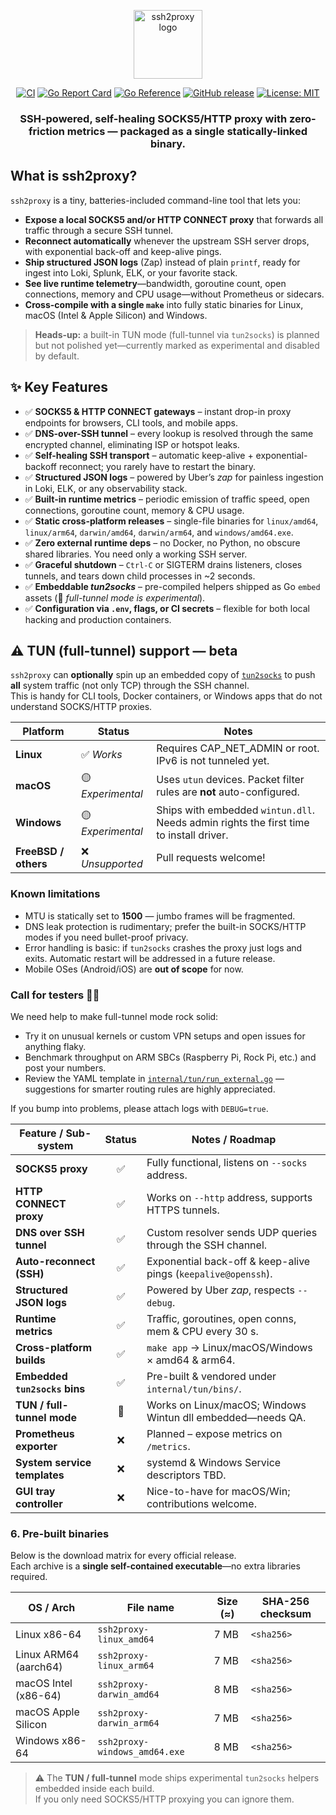 <!-- ───────────── project header ───────────── -->

<p align="center">
  <!-- logo placeholder -->
  <img src="https://raw.githubusercontent.com/GoSeoTaxi/cli-ssh2proxy/main/.github/assets/logo.svg" height="110" alt="ssh2proxy logo">
</p>

<p align="center">
  <a href="https://github.com/GoSeoTaxi/cli-ssh2proxy/actions"><img alt="CI" src="https://github.com/GoSeoTaxi/cli-ssh2proxy/actions/workflows/ci.yml/badge.svg"></a>
  <a href="https://goreportcard.com/report/github.com/GoSeoTaxi/cli-ssh2proxy"><img alt="Go Report Card" src="https://goreportcard.com/badge/github.com/GoSeoTaxi/cli-ssh2proxy"></a>
  <a href="https://pkg.go.dev/github.com/GoSeoTaxi/cli-ssh2proxy"><img alt="Go Reference" src="https://pkg.go.dev/badge/github.com/GoSeoTaxi/cli-ssh2proxy.svg"></a>
  <a href="https://github.com/GoSeoTaxi/cli-ssh2proxy/releases"><img alt="GitHub release" src="https://img.shields.io/github/v/release/GoSeoTaxi/cli-ssh2proxy?logo=github"></a>
  <a href="https://github.com/GoSeoTaxi/cli-ssh2proxy/blob/main/LICENSE"><img alt="License: MIT" src="https://img.shields.io/badge/license-MIT-blue.svg"></a>
</p>

<h3 align="center">
  SSH-powered, self-healing SOCKS5/HTTP proxy with zero-friction metrics — packaged as a single statically-linked binary.
</h3>

## What is **ssh2proxy**? <!-- 2 -->

`ssh2proxy` is a tiny, batteries-included command-line tool that lets you:

* **Expose a local SOCKS5 and/or HTTP CONNECT proxy** that forwards all traffic through a secure SSH tunnel.
* **Reconnect automatically** whenever the upstream SSH server drops, with exponential back-off and keep-alive pings.
* **Ship structured JSON logs** (Zap) instead of plain `printf`, ready for ingest into Loki, Splunk, ELK, or your favorite stack.
* **See live runtime telemetry**—bandwidth, goroutine count, open connections, memory and CPU usage—without Prometheus or sidecars.
* **Cross-compile with a single `make`** into fully static binaries for Linux, macOS (Intel & Apple Silicon) and Windows.

> **Heads-up:** a built-in TUN mode (full-tunnel via `tun2socks`) is planned but not polished yet—currently marked as experimental and disabled by default.
>

## ✨ Key Features

- ✅ **SOCKS5 & HTTP CONNECT gateways** – instant drop-in proxy endpoints for browsers, CLI tools, and mobile apps.
- ✅ **DNS-over-SSH tunnel** – every lookup is resolved through the same encrypted channel, eliminating ISP or hotspot leaks.
- ✅ **Self-healing SSH transport** – automatic keep-alive + exponential-backoff reconnect; you rarely have to restart the binary.
- ✅ **Structured JSON logs** – powered by Uber’s *zap* for painless ingestion in Loki, ELK, or any observability stack.
- ✅ **Built-in runtime metrics** – periodic emission of traffic speed, open connections, goroutine count, memory & CPU usage.
- ✅ **Static cross-platform releases** – single-file binaries for `linux/amd64`, `linux/arm64`, `darwin/amd64`, `darwin/arm64`, and `windows/amd64.exe`.
- ✅ **Zero external runtime deps** – no Docker, no Python, no obscure shared libraries. You need only a working SSH server.
- ✅ **Graceful shutdown** – `Ctrl-C` or SIGTERM drains listeners, closes tunnels, and tears down child processes in ~2 seconds.
- ✅ **Embeddable *tun2socks*** – pre-compiled helpers shipped as Go `embed` assets (🔬 *full-tunnel mode is experimental*).
- ✅ **Configuration via `.env`, flags, or CI secrets** – flexible for both local hacking and production containers.

<!-- ───────────── 4. Status of TUN / full-tunnel mode ───────────── -->

## ⚠️ TUN (full-tunnel) support — **beta**

`ssh2proxy` can **optionally** spin up an embedded copy of
[`tun2socks`](https://github.com/xjasonlyu/tun2socks) to push **all** system
traffic (not only TCP) through the SSH channel.  
This is handy for CLI tools, Docker containers, or Windows apps that do not
understand SOCKS/HTTP proxies.

| Platform | Status | Notes |
|----------|--------|-------|
| **Linux**   | ✅ _Works_ | Requires CAP\_NET\_ADMIN or root. IPv6 is not tunneled yet. |
| **macOS**   | 🟡 _Experimental_ | Uses `utun` devices. Packet filter rules are **not** auto-configured. |
| **Windows** | 🟡 _Experimental_ | Ships with embedded `wintun.dll`. Needs admin rights the first time to install driver. |
| **FreeBSD / others** | ❌ _Unsupported_ | Pull requests welcome! |

### Known limitations

* MTU is statically set to **1500** — jumbo frames will be fragmented.
* DNS leak protection is rudimentary; prefer the built-in SOCKS/HTTP modes if
  you need bullet-proof privacy.
* Error handling is basic: if `tun2socks` crashes the proxy just logs and
  exits. Automatic restart will be addressed in a future release.
* Mobile OSes (Android/iOS) are **out of scope** for now.

### Call for testers 🧑‍🔬

We need help to make full-tunnel mode rock solid:

* Try it on unusual kernels or custom VPN setups and open issues for anything
  flaky.
* Benchmark throughput on ARM SBCs (Raspberry Pi, Rock Pi, etc.) and post your
  numbers.
* Review the YAML template in [`internal/tun/run_external.go`](./internal/tun/run_external.go)
  — suggestions for smarter routing rules are highly appreciated.

If you bump into problems, please attach logs with `DEBUG=true`.  



| Feature / Sub-system          | Status | Notes / Roadmap                                                |
|-------------------------------|:------:|----------------------------------------------------------------|
| **SOCKS5 proxy**              | ✅      | Fully functional, listens on `--socks` address.                |
| **HTTP CONNECT proxy**        | ✅      | Works on `--http` address, supports HTTPS tunnels.             |
| **DNS over SSH tunnel**       | ✅      | Custom resolver sends UDP queries through the SSH channel.     |
| **Auto-reconnect (SSH)**      | ✅      | Exponential back-off & keep-alive pings (`keepalive@openssh`). |
| **Structured JSON logs**      | ✅      | Powered by Uber *zap*, respects `--debug`.                     |
| **Runtime metrics**           | ✅      | Traffic, goroutines, open conns, mem & CPU every 30 s.         |
| **Cross-platform builds**     | ✅      | `make app` → Linux/macOS/Windows × amd64 & arm64.              |
| **Embedded `tun2socks` bins** | ✅      | Pre-built & vendored under `internal/tun/bins/`.               |
| **TUN / full-tunnel mode**    | 🚧     | Works on Linux/macOS; Windows Wintun dll embedded—needs QA.    |
| **Prometheus exporter**       | ❌     | Planned – expose metrics on `/metrics`.                       |
| **System service templates**  | ❌     | systemd & Windows Service descriptors TBD.                     |
| **GUI tray controller**       | ❌     | Nice-to-have for macOS/Win; contributions welcome.             |

### 6. Pre-built binaries

Below is the download matrix for every official release.  
Each archive is a **single self-contained executable**—no extra libraries required.

| OS&nbsp;/&nbsp;Arch      | File name                          | Size (≈) | SHA-256 checksum |
|--------------------------|------------------------------------|----------|------------------|
| Linux x86-64             | `ssh2proxy-linux_amd64`            | 7 MB     | `<sha256>` |
| Linux ARM64 (aarch64)    | `ssh2proxy-linux_arm64`            | 7 MB     | `<sha256>` |
| macOS Intel (x86-64)     | `ssh2proxy-darwin_amd64`           | 8 MB     | `<sha256>` |
| macOS Apple Silicon      | `ssh2proxy-darwin_arm64`           | 7 MB     | `<sha256>` |
| Windows x86-64           | `ssh2proxy-windows_amd64.exe`      | 8 MB     | `<sha256>` |

> ⚠️ The **TUN / full-tunnel** mode ships experimental `tun2socks` helpers embedded inside each build.  
> If you only need SOCKS5/HTTP proxying you can ignore them.


